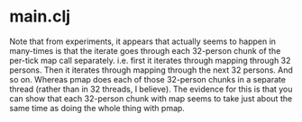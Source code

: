 main.clj
=======


Note that from experiments, it appears that actually seems 
to happen in many-times is that the iterate goes through each 32-person chunk of
the per-tick map call separately.  i.e. first it iterates through
mapping through 32 persons.  Then it iterates through mapping through
the next 32 persons.  And so on.  Whereas pmap does each of those
32-person chunks in a separate thread (rather than in 32 threads,
I believe).  The evidence for this is that you can show that each
32-person chunk with map seems to take just about the same time
as doing the whole thing with pmap.
